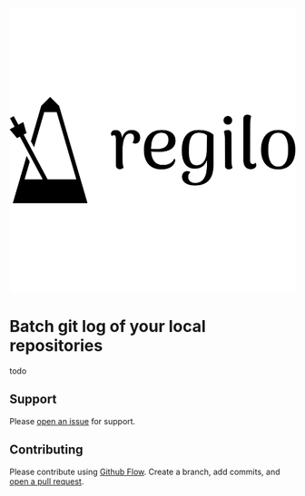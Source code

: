![Header](assets/logo.png "Header")

# Batch git log of your local repositories

todo

## Support

Please [open an issue](https://github.com/nicholasfortier/regilo/issues/new) for support.

## Contributing
Please contribute using [Github Flow](https://guides.github.com/introduction/flow/). Create a branch, add commits, and [open a pull request](https://github.com/nicholasfortier/regilo/compare).